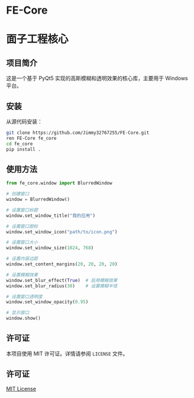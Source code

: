 # FE-Core

# 面子工程核心

## 项目简介

这是一个基于 PyQt5 实现的高斯模糊和透明效果的核心库，主要用于 Windows 平台。

## 安装

从源代码安装：

```bash
git clone https://github.com/Jimmy32767255/FE-Core.git
ren FE-Core fe_core
cd fe_core
pip install .
```

## 使用方法

```python
from fe_core.window import BlurredWindow

# 创建窗口
window = BlurredWindow()

# 设置窗口标题
window.set_window_title("我的应用")

# 设置窗口图标
window.set_window_icon("path/to/icon.png")

# 设置窗口大小
window.set_window_size(1024, 768)

# 设置内容边距
window.set_content_margins(20, 20, 20, 20)

# 设置模糊效果
window.set_blur_effect(True)  # 启用模糊效果
window.set_blur_radius(30)    # 设置模糊半径

# 设置窗口透明度
window.set_window_opacity(0.95)

# 显示窗口
window.show()
```

## 许可证

本项目使用 MIT 许可证。详情请参阅 `LICENSE` 文件。


## 许可证
[MIT License](LICENSE)